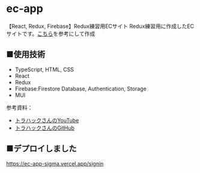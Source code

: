 # ec-app
【React, Redux, Firebase】Redux練習用ECサイト
Redux練習用に作成したECサイトです。<a href="https://www.youtube.com/user/1492tiger">こちら</a>を参考にして作成

## ■使用技術
<ul>
  <li>TypeScript, HTML, CSS
  <li>React
  <li>Redux
  <li>Firebase:Firestore Database, Authentication, Storage
  <li>MUI
</ul>

参考資料：
<ul>
  <li><a href="https://www.youtube.com/user/1492tiger">トラハックさんのYouTube</a></li>
  <li><a href="https://github.com/deatiger/ec-app-demo">トラハックさんのGitHub</a></li>
</ul>

## ■デプロイしました
https://ec-app-sigma.vercel.app/signin
